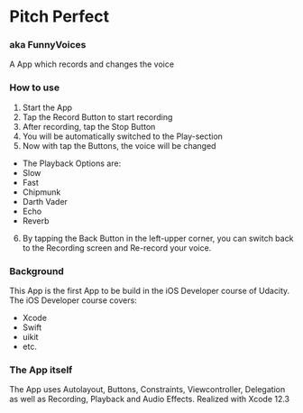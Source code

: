 # Pitch Perfect
### aka FunnyVoices
 A App which records and changes the voice

### How to use
 1. Start the App
 2. Tap the Record Button to start recording
 3. After recording, tap the Stop Button
 4. You will be automatically switched to the Play-section
 5. Now with tap the Buttons, the voice will be changed
  * The Playback Options are:
  * Slow
  * Fast
  * Chipmunk
  * Darth Vader
  * Echo
  * Reverb
 6. By tapping the Back Button in the left-upper corner, you can switch back to the Recording screen and   Re-record your voice.

### Background
This App is the first App to be build in the iOS Developer course of Udacity. 
The iOS Developer course covers:
* Xcode
* Swift
* uikit
* etc.

### The App itself
The App uses Autolayout, Buttons, Constraints, Viewcontroller, Delegation as well as Recording, Playback and Audio Effects. Realized with Xcode 12.3 